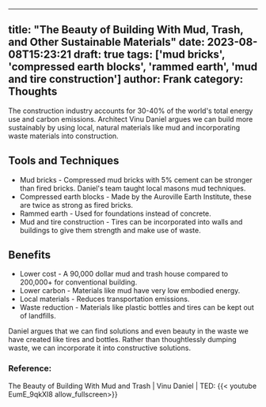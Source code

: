 
---
title: "The Beauty of Building With Mud, Trash, and Other Sustainable Materials"
date: 2023-08-08T15:23:21
draft: true
tags: ['mud bricks', 'compressed earth blocks', 'rammed earth', 'mud and tire construction']
author: Frank
category: Thoughts
---

The construction industry accounts for 30-40% of the world's total energy use and carbon emissions. Architect Vinu Daniel argues we can build more sustainably by using local, natural materials like mud and incorporating waste materials into construction.

## Tools and Techniques

- Mud bricks - Compressed mud bricks with 5% cement can be stronger than fired bricks. Daniel's team taught local masons mud techniques.
- Compressed earth blocks - Made by the Auroville Earth Institute, these are twice as strong as fired bricks.
- Rammed earth - Used for foundations instead of concrete.
- Mud and tire construction - Tires can be incorporated into walls and buildings to give them strength and make use of waste.

## Benefits

- Lower cost - A 90,000 dollar mud and trash house compared to 200,000+ for conventional building.
- Lower carbon - Materials like mud have very low embodied energy.
- Local materials - Reduces transportation emissions.
- Waste reduction - Materials like plastic bottles and tires can be kept out of landfills. 

Daniel argues that we can find solutions and even beauty in the waste we have created like tires and bottles. Rather than thoughtlessly dumping waste, we can incorporate it into constructive solutions.


### Reference:
The Beauty of Building With Mud and Trash | Vinu Daniel | TED:
{{< youtube EumE_9qkXI8 allow_fullscreen>}}
        